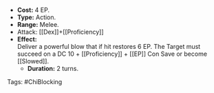 - **Cost:** 4 EP.
- **Type:** Action.
- **Range:** Melee.
- Attack: [[Dex]]+[[Proficiency]]
- **Effect:**  
    Deliver a powerful blow that if hit restores 6 EP. The Target must succeed on a DC 10 + [[Proficiency]] + [[EP]] Con Save or become [[Slowed]].
    - **Duration:** 2 turns.

Tags:
#ChiBlocking
